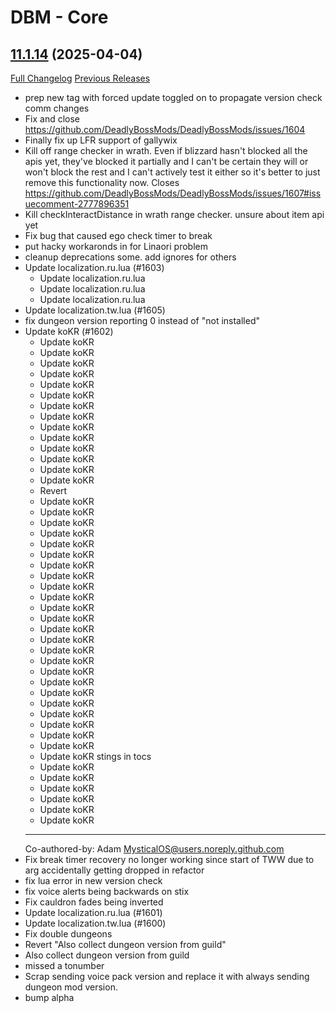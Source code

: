 # DBM - Core

## [11.1.14](https://github.com/DeadlyBossMods/DeadlyBossMods/tree/11.1.14) (2025-04-04)
[Full Changelog](https://github.com/DeadlyBossMods/DeadlyBossMods/compare/11.1.13...11.1.14) [Previous Releases](https://github.com/DeadlyBossMods/DeadlyBossMods/releases)

- prep new tag with forced update toggled on to propagate version check comm changes  
- Fix and close https://github.com/DeadlyBossMods/DeadlyBossMods/issues/1604  
- Finally fix up LFR support of gallywix  
- Kill off range checker in wrath. Even if blizzard hasn't blocked all the apis yet, they've blocked it partially and I can't be certain they will or won't block the rest and I can't actively test it either so it's better to just remove this functionality now. Closes https://github.com/DeadlyBossMods/DeadlyBossMods/issues/1607#issuecomment-2777896351  
- Kill checkInteractDistance in wrath range checker. unsure about item api yet  
- Fix bug that caused ego check timer to break  
- put hacky workaronds in for Linaori problem  
- cleanup deprecations some. add ignores for others  
- Update localization.ru.lua (#1603)  
    * Update localization.ru.lua  
    * Update localization.ru.lua  
    * Update localization.ru.lua  
- Update localization.tw.lua (#1605)  
- fix dungeon version reporting 0 instead of "not installed"  
- Update koKR (#1602)  
    * Update koKR  
    * Update koKR  
    * Update koKR  
    * Update koKR  
    * Update koKR  
    * Update koKR  
    * Update koKR  
    * Update koKR  
    * Update koKR  
    * Update koKR  
    * Update koKR  
    * Update koKR  
    * Update koKR  
    * Update koKR  
    * Revert  
    * Update koKR  
    * Update koKR  
    * Update koKR  
    * Update koKR  
    * Update koKR  
    * Update koKR  
    * Update koKR  
    * Update koKR  
    * Update koKR  
    * Update koKR  
    * Update koKR  
    * Update koKR  
    * Update koKR  
    * Update koKR  
    * Update koKR  
    * Update koKR  
    * Update koKR  
    * Update koKR  
    * Update koKR  
    * Update koKR  
    * Update koKR  
    * Update koKR  
    * Update koKR  
    * Update koKR  
    * Update koKR stings in tocs  
    * Update koKR  
    * Update koKR  
    * Update koKR  
    * Update koKR  
    * Update koKR  
    * Update koKR  
    ---------  
    Co-authored-by: Adam <MysticalOS@users.noreply.github.com>  
- Fix break timer recovery no longer working since start of TWW due to arg accidentally getting dropped in refactor  
- fix lua error in new version check  
- fix voice alerts being backwards on stix  
- Fix cauldron fades being inverted  
- Update localization.ru.lua (#1601)  
- Update localization.tw.lua (#1600)  
- Fix double dungeons  
- Revert "Also collect dungeon version from guild"  
- Also collect dungeon version from guild  
- missed a tonumber  
- Scrap sending voice pack version and replace it with always sending dungeon mod version.  
- bump alpha  
